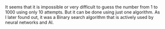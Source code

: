 It seems that it is impossible or very difficult to guess the number from 1 to 1000 using only 10 attempts. But it can be done using just one algorithm.
As I later found out, it was a Binary search algorithm that is actively used by neural networks and AI.
